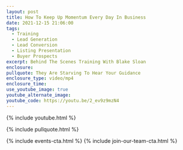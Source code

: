 ```yaml
---
layout: post
title: How To Keep Up Momentum Every Day In Business
date: 2021-12-15 21:06:00
tags:
  - Training
  - Lead Generation
  - Lead Conversion
  - Listing Presentation
  - Buyer Prospects
excerpt: Behind The Scenes Training With Blake Sloan
enclosure:
pullquote: They Are Starving To Hear Your Guidance
enclosure_type: video/mp4
enclosure_time:
use_youtube_image: true
youtube_alternate_image:
youtube_code: https://youtu.be/2_ev9z9mzN4
---
```

{% include youtube.html %}

{% include pullquote.html %}

{% include events-cta.html %} {% include join-our-team-cta.html %}
